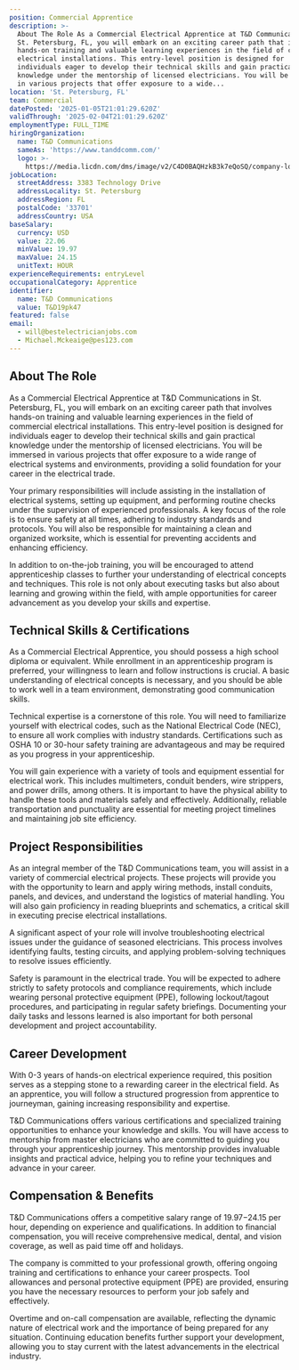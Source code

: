 ```yaml
---
position: Commercial Apprentice
description: >-
  About The Role As a Commercial Electrical Apprentice at T&D Communications in
  St. Petersburg, FL, you will embark on an exciting career path that involves
  hands-on training and valuable learning experiences in the field of commercial
  electrical installations. This entry-level position is designed for
  individuals eager to develop their technical skills and gain practical
  knowledge under the mentorship of licensed electricians. You will be immersed
  in various projects that offer exposure to a wide...
location: 'St. Petersburg, FL'
team: Commercial
datePosted: '2025-01-05T21:01:29.620Z'
validThrough: '2025-02-04T21:01:29.620Z'
employmentType: FULL_TIME
hiringOrganization:
  name: T&D Communications
  sameAs: 'https://www.tanddcomm.com/'
  logo: >-
    https://media.licdn.com/dms/image/v2/C4D0BAQHzkB3k7eQoSQ/company-logo_200_200/company-logo_200_200/0/1631320385872?e=2147483647&v=beta&t=nuFy5lrwqoCuQ6_2P8hO_EwhwJlnndzcbM7ZPSfdKlM
jobLocation:
  streetAddress: 3383 Technology Drive
  addressLocality: St. Petersburg
  addressRegion: FL
  postalCode: '33701'
  addressCountry: USA
baseSalary:
  currency: USD
  value: 22.06
  minValue: 19.97
  maxValue: 24.15
  unitText: HOUR
experienceRequirements: entryLevel
occupationalCategory: Apprentice
identifier:
  name: T&D Communications
  value: T&D19pk47
featured: false
email:
  - will@bestelectricianjobs.com
  - Michael.Mckeaige@pes123.com
---
```




## About The Role

As a Commercial Electrical Apprentice at T&D Communications in St. Petersburg, FL, you will embark on an exciting career path that involves hands-on training and valuable learning experiences in the field of commercial electrical installations. This entry-level position is designed for individuals eager to develop their technical skills and gain practical knowledge under the mentorship of licensed electricians. You will be immersed in various projects that offer exposure to a wide range of electrical systems and environments, providing a solid foundation for your career in the electrical trade.

Your primary responsibilities will include assisting in the installation of electrical systems, setting up equipment, and performing routine checks under the supervision of experienced professionals. A key focus of the role is to ensure safety at all times, adhering to industry standards and protocols. You will also be responsible for maintaining a clean and organized worksite, which is essential for preventing accidents and enhancing efficiency. 

In addition to on-the-job training, you will be encouraged to attend apprenticeship classes to further your understanding of electrical concepts and techniques. This role is not only about executing tasks but also about learning and growing within the field, with ample opportunities for career advancement as you develop your skills and expertise.

## Technical Skills & Certifications

As a Commercial Electrical Apprentice, you should possess a high school diploma or equivalent. While enrollment in an apprenticeship program is preferred, your willingness to learn and follow instructions is crucial. A basic understanding of electrical concepts is necessary, and you should be able to work well in a team environment, demonstrating good communication skills.

Technical expertise is a cornerstone of this role. You will need to familiarize yourself with electrical codes, such as the National Electrical Code (NEC), to ensure all work complies with industry standards. Certifications such as OSHA 10 or 30-hour safety training are advantageous and may be required as you progress in your apprenticeship.

You will gain experience with a variety of tools and equipment essential for electrical work. This includes multimeters, conduit benders, wire strippers, and power drills, among others. It is important to have the physical ability to handle these tools and materials safely and effectively. Additionally, reliable transportation and punctuality are essential for meeting project timelines and maintaining job site efficiency.

## Project Responsibilities

As an integral member of the T&D Communications team, you will assist in a variety of commercial electrical projects. These projects will provide you with the opportunity to learn and apply wiring methods, install conduits, panels, and devices, and understand the logistics of material handling. You will also gain proficiency in reading blueprints and schematics, a critical skill in executing precise electrical installations.

A significant aspect of your role will involve troubleshooting electrical issues under the guidance of seasoned electricians. This process involves identifying faults, testing circuits, and applying problem-solving techniques to resolve issues efficiently. 

Safety is paramount in the electrical trade. You will be expected to adhere strictly to safety protocols and compliance requirements, which include wearing personal protective equipment (PPE), following lockout/tagout procedures, and participating in regular safety briefings. Documenting your daily tasks and lessons learned is also important for both personal development and project accountability.

## Career Development

With 0-3 years of hands-on electrical experience required, this position serves as a stepping stone to a rewarding career in the electrical field. As an apprentice, you will follow a structured progression from apprentice to journeyman, gaining increasing responsibility and expertise.

T&D Communications offers various certifications and specialized training opportunities to enhance your knowledge and skills. You will have access to mentorship from master electricians who are committed to guiding you through your apprenticeship journey. This mentorship provides invaluable insights and practical advice, helping you to refine your techniques and advance in your career.

## Compensation & Benefits

T&D Communications offers a competitive salary range of $19.97-$24.15 per hour, depending on experience and qualifications. In addition to financial compensation, you will receive comprehensive medical, dental, and vision coverage, as well as paid time off and holidays.

The company is committed to your professional growth, offering ongoing training and certifications to enhance your career prospects. Tool allowances and personal protective equipment (PPE) are provided, ensuring you have the necessary resources to perform your job safely and effectively.

Overtime and on-call compensation are available, reflecting the dynamic nature of electrical work and the importance of being prepared for any situation. Continuing education benefits further support your development, allowing you to stay current with the latest advancements in the electrical industry.

